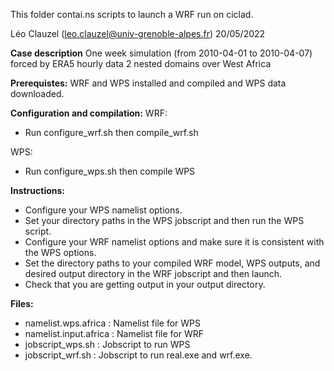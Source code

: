 This folder contai.ns scripts to launch a WRF run on ciclad.

Léo Clauzel (leo.clauzel@univ-grenoble-alpes.fr)
20/05/2022

**Case description**
One week simulation (from 2010-04-01 to 2010-04-07) forced by ERA5 hourly data
2 nested domains over West Africa

**Prerequistes:** WRF and WPS installed and compiled and WPS data downloaded.


**Configuration and compilation:**
WRF:
- Run configure_wrf.sh then compile_wrf.sh

WPS:
- Run configure_wps.sh then compile WPS

**Instructions:**
- Configure your WPS namelist options.
- Set your directory paths in the WPS jobscript and then run the WPS script.
- Configure your WRF namelist options and make sure it is consistent with the WPS options.
- Set the directory paths to your compiled WRF model, WPS outputs, and desired output directory
  in the WRF jobscript and then launch.
- Check that you are getting output in your output directory.

**Files:** 
- namelist.wps.africa : Namelist file for WPS
- namelist.input.africa : Namelist file for WRF
- jobscript_wps.sh : Jobscript to run WPS
- jobscript_wrf.sh : Jobscript to run real.exe and wrf.exe.

